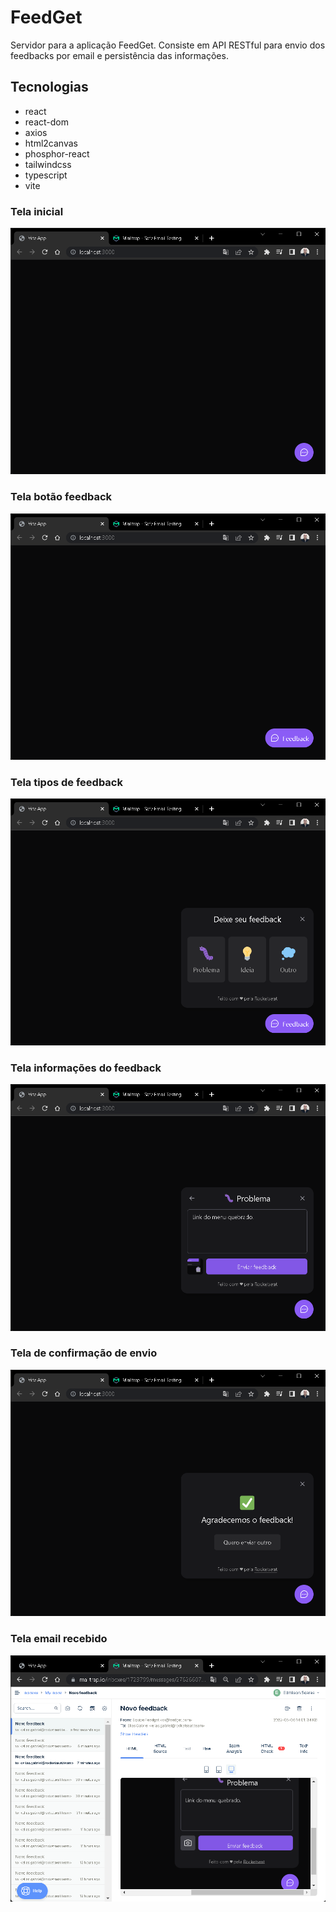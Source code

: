 # FeedGet
Servidor para a aplicação FeedGet. Consiste em API RESTful para envio dos feedbacks por email e persistência das informações.

## Tecnologias

- react
- react-dom
- axios
- html2canvas
- phosphor-react
- tailwindcss
- typescript
- vite

### Tela inicial
![alt text](/doc/tela01.png)
### Tela botão feedback
![alt text](/doc/tela02.png)
### Tela tipos de feedback
![alt text](/doc/tela03.png)
### Tela informações do feedback
![alt text](/doc/tela04.png)
### Tela de confirmação de envio
![alt text](/doc/tela05.png)
### Tela email recebido
![alt text](/doc/tela06.png)
